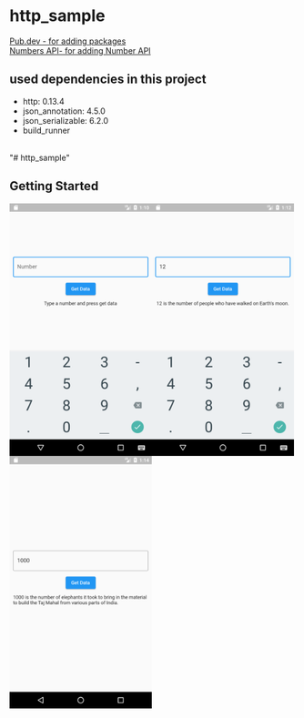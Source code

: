 # http_sample
[Pub.dev - for adding packages](https://pub.dev/)
<br>
[Numbers API- for adding Number API](http://numbersapi.com/#42)

## used dependencies in this project
-  http: 0.13.4
-  json_annotation: 4.5.0
-  json_serializable: 6.2.0
-  build_runner
<br>
 "# http_sample"  
 
 
## Getting Started
<img align="left" src="Screenshot1.png" width=250>
<img align="left" src="Screenshot2.png" width=250>
<img align="left" src="Screenshot3.png" width=250>


